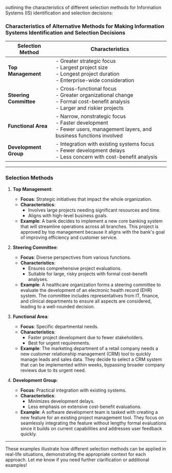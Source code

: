 outlining the characteristics of different selection methods for Information Systems (IS) identification and selection decisions:

### Characteristics of Alternative Methods for Making Information Systems Identification and Selection Decisions

| **Selection Method**         | **Characteristics**                                                                                 |
|------------------------------|-----------------------------------------------------------------------------------------------------|
| **Top Management**           | - Greater strategic focus<br>- Largest project size<br>- Longest project duration<br>- Enterprise-wide consideration |
| **Steering Committee**       | - Cross-functional focus<br>- Greater organizational change<br>- Formal cost-benefit analysis<br>- Larger and riskier projects |
| **Functional Area**          | - Narrow, nonstrategic focus<br>- Faster development<br>- Fewer users, management layers, and business functions involved |
| **Development Group**        | - Integration with existing systems focus<br>- Fewer development delays<br>- Less concern with cost-benefit analysis |

---

### Selection Methods

1. **Top Management**:
   - **Focus**: Strategic initiatives that impact the whole organization.
   - **Characteristics**: 
     - Involves large projects needing significant resources and time.
     - Aligns with high-level business goals.
   - **Example**: A bank decides to implement a new core banking system that will streamline operations across all branches. This project is approved by top management because it aligns with the bank's goal of improving efficiency and customer service.

2. **Steering Committee**:
   - **Focus**: Diverse perspectives from various functions.
   - **Characteristics**:
     - Ensures comprehensive project evaluations.
     - Suitable for large, risky projects with formal cost-benefit analyses.
   - **Example**: A healthcare organization forms a steering committee to evaluate the development of an electronic health record (EHR) system. The committee includes representatives from IT, finance, and clinical departments to ensure all aspects are considered, leading to a well-rounded decision.

3. **Functional Area**:
   - **Focus**: Specific departmental needs.
   - **Characteristics**:
     - Faster project development due to fewer stakeholders.
     - Best for urgent requirements.
   - **Example**: The marketing department of a retail company needs a new customer relationship management (CRM) tool to quickly manage leads and sales data. They decide to select a CRM system that can be implemented within weeks, bypassing broader company reviews due to its urgent need.

4. **Development Group**:
   - **Focus**: Practical integration with existing systems.
   - **Characteristics**:
     - Minimizes development delays.
     - Less emphasis on extensive cost-benefit evaluations.
   - **Example**: A software development team is tasked with creating a new feature for an existing project management tool. They focus on seamlessly integrating the feature without lengthy formal evaluations since it builds on current capabilities and addresses user feedback quickly.

---

These examples illustrate how different selection methods can be applied in real-life situations, demonstrating the appropriate context for each approach. Let me know if you need further clarification or additional examples!
